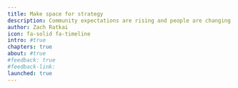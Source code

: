 ```yaml
---
title: Make space for strategy
description: Community expectations are rising and people are changing their relationship with local government. Shifts in culture, social justice, and expectation for service requires the public sector to be more strategic to meet increased expectations. This requires strategy, not only in outlining specific programs and policies, but also in governing as a whole.
author: Zach Ratkai
icon: fa-solid fa-timeline
intro: #true
chapters: true
about: #true
#feedback: true
#feedback-link: 
launched: true
---
```


